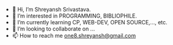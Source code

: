 - 👋 Hi, I’m Shreyansh Srivastava.
- 👀 I’m interested in PROGRAMMING, BIBLIOPHILE.
- 🌱 I’m currently learning CP, WEB-DEV, OPEN SOURCE,..., etc.
- 💞️ I’m looking to collaborate on ...
- 📫 How to reach me one8.shreyansh@gmail.com

<!---
one8ashu/one8ashu is a ✨ special ✨ repository because its `README.md` (this file) appears on your GitHub profile.
You can click the Preview link to take a look at your changes.
--->
